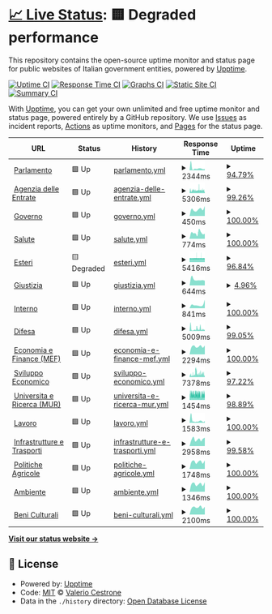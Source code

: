 # [📈 Live Status](https://v4lerio.github.io/infosecnews-help-gov-it): <!--live status--> **🟨 Degraded performance**

This repository contains the open-source uptime monitor and status page for public websites of Italian government entities, powered by [Upptime](https://github.com/upptime/upptime).

[![Uptime CI](https://github.com/v4lerio/infosecnews-help-gov-it/workflows/Uptime%20CI/badge.svg)](https://github.com/v4lerio/infosecnews-help-gov-it/actions?query=workflow%3A%22Uptime+CI%22)
[![Response Time CI](https://github.com/v4lerio/infosecnews-help-gov-it/workflows/Response%20Time%20CI/badge.svg)](https://github.com/v4lerio/infosecnews-help-gov-it/actions?query=workflow%3A%22Response+Time+CI%22)
[![Graphs CI](https://github.com/v4lerio/infosecnews-help-gov-it/workflows/Graphs%20CI/badge.svg)](https://github.com/v4lerio/infosecnews-help-gov-it/actions?query=workflow%3A%22Graphs+CI%22)
[![Static Site CI](https://github.com/v4lerio/infosecnews-help-gov-it/workflows/Static%20Site%20CI/badge.svg)](https://github.com/v4lerio/infosecnews-help-gov-it/actions?query=workflow%3A%22Static+Site+CI%22)
[![Summary CI](https://github.com/v4lerio/infosecnews-help-gov-it/workflows/Summary%20CI/badge.svg)](https://github.com/v4lerio/infosecnews-help-gov-it/actions?query=workflow%3A%22Summary+CI%22)

With [Upptime](https://upptime.js.org), you can get your own unlimited and free uptime monitor and status page, powered entirely by a GitHub repository. We use [Issues](https://github.com/v4lerio/infosecnews-help-gov-it/issues) as incident reports, [Actions](https://github.com/v4lerio/infosecnews-help-gov-it/actions) as uptime monitors, and [Pages](https://v4lerio.github.io/infosecnews-help-gov-it) for the status page.

<!--start: status pages-->
<!-- This summary is generated by Upptime (https://github.com/upptime/upptime) -->
<!-- Do not edit this manually, your changes will be overwritten -->
<!-- prettier-ignore -->
| URL | Status | History | Response Time | Uptime |
| --- | ------ | ------- | ------------- | ------ |
| <img alt="" src="https://favicons.githubusercontent.com/www.parlamento.it" height="13"> [Parlamento](https://www.parlamento.it/) | 🟩 Up | [parlamento.yml](https://github.com/v4lerio/infosecnews-help-gov-it/commits/HEAD/history/parlamento.yml) | <details><summary><img alt="Response time graph" src="./graphs/parlamento/response-time-week.png" height="20"> 2344ms</summary><br><a href="https://v4lerio.github.io/infosecnews-help-gov-it/history/parlamento"><img alt="Response time 1775" src="https://img.shields.io/endpoint?url=https%3A%2F%2Fraw.githubusercontent.com%2Fv4lerio%2Finfosecnews-help-gov-it%2FHEAD%2Fapi%2Fparlamento%2Fresponse-time.json"></a><br><a href="https://v4lerio.github.io/infosecnews-help-gov-it/history/parlamento"><img alt="24-hour response time 1466" src="https://img.shields.io/endpoint?url=https%3A%2F%2Fraw.githubusercontent.com%2Fv4lerio%2Finfosecnews-help-gov-it%2FHEAD%2Fapi%2Fparlamento%2Fresponse-time-day.json"></a><br><a href="https://v4lerio.github.io/infosecnews-help-gov-it/history/parlamento"><img alt="7-day response time 2344" src="https://img.shields.io/endpoint?url=https%3A%2F%2Fraw.githubusercontent.com%2Fv4lerio%2Finfosecnews-help-gov-it%2FHEAD%2Fapi%2Fparlamento%2Fresponse-time-week.json"></a><br><a href="https://v4lerio.github.io/infosecnews-help-gov-it/history/parlamento"><img alt="30-day response time 1858" src="https://img.shields.io/endpoint?url=https%3A%2F%2Fraw.githubusercontent.com%2Fv4lerio%2Finfosecnews-help-gov-it%2FHEAD%2Fapi%2Fparlamento%2Fresponse-time-month.json"></a><br><a href="https://v4lerio.github.io/infosecnews-help-gov-it/history/parlamento"><img alt="1-year response time 1775" src="https://img.shields.io/endpoint?url=https%3A%2F%2Fraw.githubusercontent.com%2Fv4lerio%2Finfosecnews-help-gov-it%2FHEAD%2Fapi%2Fparlamento%2Fresponse-time-year.json"></a></details> | <details><summary><a href="https://v4lerio.github.io/infosecnews-help-gov-it/history/parlamento">94.79%</a></summary><a href="https://v4lerio.github.io/infosecnews-help-gov-it/history/parlamento"><img alt="All-time uptime 99.61%" src="https://img.shields.io/endpoint?url=https%3A%2F%2Fraw.githubusercontent.com%2Fv4lerio%2Finfosecnews-help-gov-it%2FHEAD%2Fapi%2Fparlamento%2Fuptime.json"></a><br><a href="https://v4lerio.github.io/infosecnews-help-gov-it/history/parlamento"><img alt="24-hour uptime 100.00%" src="https://img.shields.io/endpoint?url=https%3A%2F%2Fraw.githubusercontent.com%2Fv4lerio%2Finfosecnews-help-gov-it%2FHEAD%2Fapi%2Fparlamento%2Fuptime-day.json"></a><br><a href="https://v4lerio.github.io/infosecnews-help-gov-it/history/parlamento"><img alt="7-day uptime 94.79%" src="https://img.shields.io/endpoint?url=https%3A%2F%2Fraw.githubusercontent.com%2Fv4lerio%2Finfosecnews-help-gov-it%2FHEAD%2Fapi%2Fparlamento%2Fuptime-week.json"></a><br><a href="https://v4lerio.github.io/infosecnews-help-gov-it/history/parlamento"><img alt="30-day uptime 98.61%" src="https://img.shields.io/endpoint?url=https%3A%2F%2Fraw.githubusercontent.com%2Fv4lerio%2Finfosecnews-help-gov-it%2FHEAD%2Fapi%2Fparlamento%2Fuptime-month.json"></a><br><a href="https://v4lerio.github.io/infosecnews-help-gov-it/history/parlamento"><img alt="1-year uptime 99.61%" src="https://img.shields.io/endpoint?url=https%3A%2F%2Fraw.githubusercontent.com%2Fv4lerio%2Finfosecnews-help-gov-it%2FHEAD%2Fapi%2Fparlamento%2Fuptime-year.json"></a></details>
| <img alt="" src="https://favicons.githubusercontent.com/www.agenziaentrate.gov.it" height="13"> [Agenzia delle Entrate](https://www.agenziaentrate.gov.it/) | 🟩 Up | [agenzia-delle-entrate.yml](https://github.com/v4lerio/infosecnews-help-gov-it/commits/HEAD/history/agenzia-delle-entrate.yml) | <details><summary><img alt="Response time graph" src="./graphs/agenzia-delle-entrate/response-time-week.png" height="20"> 5306ms</summary><br><a href="https://v4lerio.github.io/infosecnews-help-gov-it/history/agenzia-delle-entrate"><img alt="Response time 7153" src="https://img.shields.io/endpoint?url=https%3A%2F%2Fraw.githubusercontent.com%2Fv4lerio%2Finfosecnews-help-gov-it%2FHEAD%2Fapi%2Fagenzia-delle-entrate%2Fresponse-time.json"></a><br><a href="https://v4lerio.github.io/infosecnews-help-gov-it/history/agenzia-delle-entrate"><img alt="24-hour response time 4398" src="https://img.shields.io/endpoint?url=https%3A%2F%2Fraw.githubusercontent.com%2Fv4lerio%2Finfosecnews-help-gov-it%2FHEAD%2Fapi%2Fagenzia-delle-entrate%2Fresponse-time-day.json"></a><br><a href="https://v4lerio.github.io/infosecnews-help-gov-it/history/agenzia-delle-entrate"><img alt="7-day response time 5306" src="https://img.shields.io/endpoint?url=https%3A%2F%2Fraw.githubusercontent.com%2Fv4lerio%2Finfosecnews-help-gov-it%2FHEAD%2Fapi%2Fagenzia-delle-entrate%2Fresponse-time-week.json"></a><br><a href="https://v4lerio.github.io/infosecnews-help-gov-it/history/agenzia-delle-entrate"><img alt="30-day response time 7808" src="https://img.shields.io/endpoint?url=https%3A%2F%2Fraw.githubusercontent.com%2Fv4lerio%2Finfosecnews-help-gov-it%2FHEAD%2Fapi%2Fagenzia-delle-entrate%2Fresponse-time-month.json"></a><br><a href="https://v4lerio.github.io/infosecnews-help-gov-it/history/agenzia-delle-entrate"><img alt="1-year response time 7153" src="https://img.shields.io/endpoint?url=https%3A%2F%2Fraw.githubusercontent.com%2Fv4lerio%2Finfosecnews-help-gov-it%2FHEAD%2Fapi%2Fagenzia-delle-entrate%2Fresponse-time-year.json"></a></details> | <details><summary><a href="https://v4lerio.github.io/infosecnews-help-gov-it/history/agenzia-delle-entrate">99.26%</a></summary><a href="https://v4lerio.github.io/infosecnews-help-gov-it/history/agenzia-delle-entrate"><img alt="All-time uptime 98.19%" src="https://img.shields.io/endpoint?url=https%3A%2F%2Fraw.githubusercontent.com%2Fv4lerio%2Finfosecnews-help-gov-it%2FHEAD%2Fapi%2Fagenzia-delle-entrate%2Fuptime.json"></a><br><a href="https://v4lerio.github.io/infosecnews-help-gov-it/history/agenzia-delle-entrate"><img alt="24-hour uptime 98.72%" src="https://img.shields.io/endpoint?url=https%3A%2F%2Fraw.githubusercontent.com%2Fv4lerio%2Finfosecnews-help-gov-it%2FHEAD%2Fapi%2Fagenzia-delle-entrate%2Fuptime-day.json"></a><br><a href="https://v4lerio.github.io/infosecnews-help-gov-it/history/agenzia-delle-entrate"><img alt="7-day uptime 99.26%" src="https://img.shields.io/endpoint?url=https%3A%2F%2Fraw.githubusercontent.com%2Fv4lerio%2Finfosecnews-help-gov-it%2FHEAD%2Fapi%2Fagenzia-delle-entrate%2Fuptime-week.json"></a><br><a href="https://v4lerio.github.io/infosecnews-help-gov-it/history/agenzia-delle-entrate"><img alt="30-day uptime 89.33%" src="https://img.shields.io/endpoint?url=https%3A%2F%2Fraw.githubusercontent.com%2Fv4lerio%2Finfosecnews-help-gov-it%2FHEAD%2Fapi%2Fagenzia-delle-entrate%2Fuptime-month.json"></a><br><a href="https://v4lerio.github.io/infosecnews-help-gov-it/history/agenzia-delle-entrate"><img alt="1-year uptime 98.19%" src="https://img.shields.io/endpoint?url=https%3A%2F%2Fraw.githubusercontent.com%2Fv4lerio%2Finfosecnews-help-gov-it%2FHEAD%2Fapi%2Fagenzia-delle-entrate%2Fuptime-year.json"></a></details>
| <img alt="" src="https://favicons.githubusercontent.com/www.governo.it" height="13"> [Governo](https://www.governo.it/) | 🟩 Up | [governo.yml](https://github.com/v4lerio/infosecnews-help-gov-it/commits/HEAD/history/governo.yml) | <details><summary><img alt="Response time graph" src="./graphs/governo/response-time-week.png" height="20"> 450ms</summary><br><a href="https://v4lerio.github.io/infosecnews-help-gov-it/history/governo"><img alt="Response time 477" src="https://img.shields.io/endpoint?url=https%3A%2F%2Fraw.githubusercontent.com%2Fv4lerio%2Finfosecnews-help-gov-it%2FHEAD%2Fapi%2Fgoverno%2Fresponse-time.json"></a><br><a href="https://v4lerio.github.io/infosecnews-help-gov-it/history/governo"><img alt="24-hour response time 665" src="https://img.shields.io/endpoint?url=https%3A%2F%2Fraw.githubusercontent.com%2Fv4lerio%2Finfosecnews-help-gov-it%2FHEAD%2Fapi%2Fgoverno%2Fresponse-time-day.json"></a><br><a href="https://v4lerio.github.io/infosecnews-help-gov-it/history/governo"><img alt="7-day response time 450" src="https://img.shields.io/endpoint?url=https%3A%2F%2Fraw.githubusercontent.com%2Fv4lerio%2Finfosecnews-help-gov-it%2FHEAD%2Fapi%2Fgoverno%2Fresponse-time-week.json"></a><br><a href="https://v4lerio.github.io/infosecnews-help-gov-it/history/governo"><img alt="30-day response time 508" src="https://img.shields.io/endpoint?url=https%3A%2F%2Fraw.githubusercontent.com%2Fv4lerio%2Finfosecnews-help-gov-it%2FHEAD%2Fapi%2Fgoverno%2Fresponse-time-month.json"></a><br><a href="https://v4lerio.github.io/infosecnews-help-gov-it/history/governo"><img alt="1-year response time 477" src="https://img.shields.io/endpoint?url=https%3A%2F%2Fraw.githubusercontent.com%2Fv4lerio%2Finfosecnews-help-gov-it%2FHEAD%2Fapi%2Fgoverno%2Fresponse-time-year.json"></a></details> | <details><summary><a href="https://v4lerio.github.io/infosecnews-help-gov-it/history/governo">100.00%</a></summary><a href="https://v4lerio.github.io/infosecnews-help-gov-it/history/governo"><img alt="All-time uptime 99.99%" src="https://img.shields.io/endpoint?url=https%3A%2F%2Fraw.githubusercontent.com%2Fv4lerio%2Finfosecnews-help-gov-it%2FHEAD%2Fapi%2Fgoverno%2Fuptime.json"></a><br><a href="https://v4lerio.github.io/infosecnews-help-gov-it/history/governo"><img alt="24-hour uptime 100.00%" src="https://img.shields.io/endpoint?url=https%3A%2F%2Fraw.githubusercontent.com%2Fv4lerio%2Finfosecnews-help-gov-it%2FHEAD%2Fapi%2Fgoverno%2Fuptime-day.json"></a><br><a href="https://v4lerio.github.io/infosecnews-help-gov-it/history/governo"><img alt="7-day uptime 100.00%" src="https://img.shields.io/endpoint?url=https%3A%2F%2Fraw.githubusercontent.com%2Fv4lerio%2Finfosecnews-help-gov-it%2FHEAD%2Fapi%2Fgoverno%2Fuptime-week.json"></a><br><a href="https://v4lerio.github.io/infosecnews-help-gov-it/history/governo"><img alt="30-day uptime 100.00%" src="https://img.shields.io/endpoint?url=https%3A%2F%2Fraw.githubusercontent.com%2Fv4lerio%2Finfosecnews-help-gov-it%2FHEAD%2Fapi%2Fgoverno%2Fuptime-month.json"></a><br><a href="https://v4lerio.github.io/infosecnews-help-gov-it/history/governo"><img alt="1-year uptime 99.99%" src="https://img.shields.io/endpoint?url=https%3A%2F%2Fraw.githubusercontent.com%2Fv4lerio%2Finfosecnews-help-gov-it%2FHEAD%2Fapi%2Fgoverno%2Fuptime-year.json"></a></details>
| <img alt="" src="https://favicons.githubusercontent.com/www.salute.gov.it" height="13"> [Salute](https://www.salute.gov.it/) | 🟩 Up | [salute.yml](https://github.com/v4lerio/infosecnews-help-gov-it/commits/HEAD/history/salute.yml) | <details><summary><img alt="Response time graph" src="./graphs/salute/response-time-week.png" height="20"> 774ms</summary><br><a href="https://v4lerio.github.io/infosecnews-help-gov-it/history/salute"><img alt="Response time 679" src="https://img.shields.io/endpoint?url=https%3A%2F%2Fraw.githubusercontent.com%2Fv4lerio%2Finfosecnews-help-gov-it%2FHEAD%2Fapi%2Fsalute%2Fresponse-time.json"></a><br><a href="https://v4lerio.github.io/infosecnews-help-gov-it/history/salute"><img alt="24-hour response time 669" src="https://img.shields.io/endpoint?url=https%3A%2F%2Fraw.githubusercontent.com%2Fv4lerio%2Finfosecnews-help-gov-it%2FHEAD%2Fapi%2Fsalute%2Fresponse-time-day.json"></a><br><a href="https://v4lerio.github.io/infosecnews-help-gov-it/history/salute"><img alt="7-day response time 774" src="https://img.shields.io/endpoint?url=https%3A%2F%2Fraw.githubusercontent.com%2Fv4lerio%2Finfosecnews-help-gov-it%2FHEAD%2Fapi%2Fsalute%2Fresponse-time-week.json"></a><br><a href="https://v4lerio.github.io/infosecnews-help-gov-it/history/salute"><img alt="30-day response time 695" src="https://img.shields.io/endpoint?url=https%3A%2F%2Fraw.githubusercontent.com%2Fv4lerio%2Finfosecnews-help-gov-it%2FHEAD%2Fapi%2Fsalute%2Fresponse-time-month.json"></a><br><a href="https://v4lerio.github.io/infosecnews-help-gov-it/history/salute"><img alt="1-year response time 679" src="https://img.shields.io/endpoint?url=https%3A%2F%2Fraw.githubusercontent.com%2Fv4lerio%2Finfosecnews-help-gov-it%2FHEAD%2Fapi%2Fsalute%2Fresponse-time-year.json"></a></details> | <details><summary><a href="https://v4lerio.github.io/infosecnews-help-gov-it/history/salute">100.00%</a></summary><a href="https://v4lerio.github.io/infosecnews-help-gov-it/history/salute"><img alt="All-time uptime 99.37%" src="https://img.shields.io/endpoint?url=https%3A%2F%2Fraw.githubusercontent.com%2Fv4lerio%2Finfosecnews-help-gov-it%2FHEAD%2Fapi%2Fsalute%2Fuptime.json"></a><br><a href="https://v4lerio.github.io/infosecnews-help-gov-it/history/salute"><img alt="24-hour uptime 100.00%" src="https://img.shields.io/endpoint?url=https%3A%2F%2Fraw.githubusercontent.com%2Fv4lerio%2Finfosecnews-help-gov-it%2FHEAD%2Fapi%2Fsalute%2Fuptime-day.json"></a><br><a href="https://v4lerio.github.io/infosecnews-help-gov-it/history/salute"><img alt="7-day uptime 100.00%" src="https://img.shields.io/endpoint?url=https%3A%2F%2Fraw.githubusercontent.com%2Fv4lerio%2Finfosecnews-help-gov-it%2FHEAD%2Fapi%2Fsalute%2Fuptime-week.json"></a><br><a href="https://v4lerio.github.io/infosecnews-help-gov-it/history/salute"><img alt="30-day uptime 100.00%" src="https://img.shields.io/endpoint?url=https%3A%2F%2Fraw.githubusercontent.com%2Fv4lerio%2Finfosecnews-help-gov-it%2FHEAD%2Fapi%2Fsalute%2Fuptime-month.json"></a><br><a href="https://v4lerio.github.io/infosecnews-help-gov-it/history/salute"><img alt="1-year uptime 99.37%" src="https://img.shields.io/endpoint?url=https%3A%2F%2Fraw.githubusercontent.com%2Fv4lerio%2Finfosecnews-help-gov-it%2FHEAD%2Fapi%2Fsalute%2Fuptime-year.json"></a></details>
| <img alt="" src="https://favicons.githubusercontent.com/www.esteri.it" height="13"> [Esteri](https://www.esteri.it/) | 🟨 Degraded | [esteri.yml](https://github.com/v4lerio/infosecnews-help-gov-it/commits/HEAD/history/esteri.yml) | <details><summary><img alt="Response time graph" src="./graphs/esteri/response-time-week.png" height="20"> 5416ms</summary><br><a href="https://v4lerio.github.io/infosecnews-help-gov-it/history/esteri"><img alt="Response time 5708" src="https://img.shields.io/endpoint?url=https%3A%2F%2Fraw.githubusercontent.com%2Fv4lerio%2Finfosecnews-help-gov-it%2FHEAD%2Fapi%2Festeri%2Fresponse-time.json"></a><br><a href="https://v4lerio.github.io/infosecnews-help-gov-it/history/esteri"><img alt="24-hour response time 5354" src="https://img.shields.io/endpoint?url=https%3A%2F%2Fraw.githubusercontent.com%2Fv4lerio%2Finfosecnews-help-gov-it%2FHEAD%2Fapi%2Festeri%2Fresponse-time-day.json"></a><br><a href="https://v4lerio.github.io/infosecnews-help-gov-it/history/esteri"><img alt="7-day response time 5416" src="https://img.shields.io/endpoint?url=https%3A%2F%2Fraw.githubusercontent.com%2Fv4lerio%2Finfosecnews-help-gov-it%2FHEAD%2Fapi%2Festeri%2Fresponse-time-week.json"></a><br><a href="https://v4lerio.github.io/infosecnews-help-gov-it/history/esteri"><img alt="30-day response time 5447" src="https://img.shields.io/endpoint?url=https%3A%2F%2Fraw.githubusercontent.com%2Fv4lerio%2Finfosecnews-help-gov-it%2FHEAD%2Fapi%2Festeri%2Fresponse-time-month.json"></a><br><a href="https://v4lerio.github.io/infosecnews-help-gov-it/history/esteri"><img alt="1-year response time 5708" src="https://img.shields.io/endpoint?url=https%3A%2F%2Fraw.githubusercontent.com%2Fv4lerio%2Finfosecnews-help-gov-it%2FHEAD%2Fapi%2Festeri%2Fresponse-time-year.json"></a></details> | <details><summary><a href="https://v4lerio.github.io/infosecnews-help-gov-it/history/esteri">96.84%</a></summary><a href="https://v4lerio.github.io/infosecnews-help-gov-it/history/esteri"><img alt="All-time uptime 99.05%" src="https://img.shields.io/endpoint?url=https%3A%2F%2Fraw.githubusercontent.com%2Fv4lerio%2Finfosecnews-help-gov-it%2FHEAD%2Fapi%2Festeri%2Fuptime.json"></a><br><a href="https://v4lerio.github.io/infosecnews-help-gov-it/history/esteri"><img alt="24-hour uptime 97.13%" src="https://img.shields.io/endpoint?url=https%3A%2F%2Fraw.githubusercontent.com%2Fv4lerio%2Finfosecnews-help-gov-it%2FHEAD%2Fapi%2Festeri%2Fuptime-day.json"></a><br><a href="https://v4lerio.github.io/infosecnews-help-gov-it/history/esteri"><img alt="7-day uptime 96.84%" src="https://img.shields.io/endpoint?url=https%3A%2F%2Fraw.githubusercontent.com%2Fv4lerio%2Finfosecnews-help-gov-it%2FHEAD%2Fapi%2Festeri%2Fuptime-week.json"></a><br><a href="https://v4lerio.github.io/infosecnews-help-gov-it/history/esteri"><img alt="30-day uptime 94.42%" src="https://img.shields.io/endpoint?url=https%3A%2F%2Fraw.githubusercontent.com%2Fv4lerio%2Finfosecnews-help-gov-it%2FHEAD%2Fapi%2Festeri%2Fuptime-month.json"></a><br><a href="https://v4lerio.github.io/infosecnews-help-gov-it/history/esteri"><img alt="1-year uptime 99.05%" src="https://img.shields.io/endpoint?url=https%3A%2F%2Fraw.githubusercontent.com%2Fv4lerio%2Finfosecnews-help-gov-it%2FHEAD%2Fapi%2Festeri%2Fuptime-year.json"></a></details>
| <img alt="" src="https://favicons.githubusercontent.com/www.giustizia.it" height="13"> [Giustizia](https://www.giustizia.it/) | 🟩 Up | [giustizia.yml](https://github.com/v4lerio/infosecnews-help-gov-it/commits/HEAD/history/giustizia.yml) | <details><summary><img alt="Response time graph" src="./graphs/giustizia/response-time-week.png" height="20"> 644ms</summary><br><a href="https://v4lerio.github.io/infosecnews-help-gov-it/history/giustizia"><img alt="Response time 2293" src="https://img.shields.io/endpoint?url=https%3A%2F%2Fraw.githubusercontent.com%2Fv4lerio%2Finfosecnews-help-gov-it%2FHEAD%2Fapi%2Fgiustizia%2Fresponse-time.json"></a><br><a href="https://v4lerio.github.io/infosecnews-help-gov-it/history/giustizia"><img alt="24-hour response time 1546" src="https://img.shields.io/endpoint?url=https%3A%2F%2Fraw.githubusercontent.com%2Fv4lerio%2Finfosecnews-help-gov-it%2FHEAD%2Fapi%2Fgiustizia%2Fresponse-time-day.json"></a><br><a href="https://v4lerio.github.io/infosecnews-help-gov-it/history/giustizia"><img alt="7-day response time 644" src="https://img.shields.io/endpoint?url=https%3A%2F%2Fraw.githubusercontent.com%2Fv4lerio%2Finfosecnews-help-gov-it%2FHEAD%2Fapi%2Fgiustizia%2Fresponse-time-week.json"></a><br><a href="https://v4lerio.github.io/infosecnews-help-gov-it/history/giustizia"><img alt="30-day response time 3077" src="https://img.shields.io/endpoint?url=https%3A%2F%2Fraw.githubusercontent.com%2Fv4lerio%2Finfosecnews-help-gov-it%2FHEAD%2Fapi%2Fgiustizia%2Fresponse-time-month.json"></a><br><a href="https://v4lerio.github.io/infosecnews-help-gov-it/history/giustizia"><img alt="1-year response time 2293" src="https://img.shields.io/endpoint?url=https%3A%2F%2Fraw.githubusercontent.com%2Fv4lerio%2Finfosecnews-help-gov-it%2FHEAD%2Fapi%2Fgiustizia%2Fresponse-time-year.json"></a></details> | <details><summary><a href="https://v4lerio.github.io/infosecnews-help-gov-it/history/giustizia">4.96%</a></summary><a href="https://v4lerio.github.io/infosecnews-help-gov-it/history/giustizia"><img alt="All-time uptime 93.04%" src="https://img.shields.io/endpoint?url=https%3A%2F%2Fraw.githubusercontent.com%2Fv4lerio%2Finfosecnews-help-gov-it%2FHEAD%2Fapi%2Fgiustizia%2Fuptime.json"></a><br><a href="https://v4lerio.github.io/infosecnews-help-gov-it/history/giustizia"><img alt="24-hour uptime 34.74%" src="https://img.shields.io/endpoint?url=https%3A%2F%2Fraw.githubusercontent.com%2Fv4lerio%2Finfosecnews-help-gov-it%2FHEAD%2Fapi%2Fgiustizia%2Fuptime-day.json"></a><br><a href="https://v4lerio.github.io/infosecnews-help-gov-it/history/giustizia"><img alt="7-day uptime 4.96%" src="https://img.shields.io/endpoint?url=https%3A%2F%2Fraw.githubusercontent.com%2Fv4lerio%2Finfosecnews-help-gov-it%2FHEAD%2Fapi%2Fgiustizia%2Fuptime-week.json"></a><br><a href="https://v4lerio.github.io/infosecnews-help-gov-it/history/giustizia"><img alt="30-day uptime 60.87%" src="https://img.shields.io/endpoint?url=https%3A%2F%2Fraw.githubusercontent.com%2Fv4lerio%2Finfosecnews-help-gov-it%2FHEAD%2Fapi%2Fgiustizia%2Fuptime-month.json"></a><br><a href="https://v4lerio.github.io/infosecnews-help-gov-it/history/giustizia"><img alt="1-year uptime 93.04%" src="https://img.shields.io/endpoint?url=https%3A%2F%2Fraw.githubusercontent.com%2Fv4lerio%2Finfosecnews-help-gov-it%2FHEAD%2Fapi%2Fgiustizia%2Fuptime-year.json"></a></details>
| <img alt="" src="https://favicons.githubusercontent.com/www.interno.gov.it" height="13"> [Interno](https://www.interno.gov.it/) | 🟩 Up | [interno.yml](https://github.com/v4lerio/infosecnews-help-gov-it/commits/HEAD/history/interno.yml) | <details><summary><img alt="Response time graph" src="./graphs/interno/response-time-week.png" height="20"> 841ms</summary><br><a href="https://v4lerio.github.io/infosecnews-help-gov-it/history/interno"><img alt="Response time 1110" src="https://img.shields.io/endpoint?url=https%3A%2F%2Fraw.githubusercontent.com%2Fv4lerio%2Finfosecnews-help-gov-it%2FHEAD%2Fapi%2Finterno%2Fresponse-time.json"></a><br><a href="https://v4lerio.github.io/infosecnews-help-gov-it/history/interno"><img alt="24-hour response time 2011" src="https://img.shields.io/endpoint?url=https%3A%2F%2Fraw.githubusercontent.com%2Fv4lerio%2Finfosecnews-help-gov-it%2FHEAD%2Fapi%2Finterno%2Fresponse-time-day.json"></a><br><a href="https://v4lerio.github.io/infosecnews-help-gov-it/history/interno"><img alt="7-day response time 841" src="https://img.shields.io/endpoint?url=https%3A%2F%2Fraw.githubusercontent.com%2Fv4lerio%2Finfosecnews-help-gov-it%2FHEAD%2Fapi%2Finterno%2Fresponse-time-week.json"></a><br><a href="https://v4lerio.github.io/infosecnews-help-gov-it/history/interno"><img alt="30-day response time 745" src="https://img.shields.io/endpoint?url=https%3A%2F%2Fraw.githubusercontent.com%2Fv4lerio%2Finfosecnews-help-gov-it%2FHEAD%2Fapi%2Finterno%2Fresponse-time-month.json"></a><br><a href="https://v4lerio.github.io/infosecnews-help-gov-it/history/interno"><img alt="1-year response time 1110" src="https://img.shields.io/endpoint?url=https%3A%2F%2Fraw.githubusercontent.com%2Fv4lerio%2Finfosecnews-help-gov-it%2FHEAD%2Fapi%2Finterno%2Fresponse-time-year.json"></a></details> | <details><summary><a href="https://v4lerio.github.io/infosecnews-help-gov-it/history/interno">100.00%</a></summary><a href="https://v4lerio.github.io/infosecnews-help-gov-it/history/interno"><img alt="All-time uptime 100.00%" src="https://img.shields.io/endpoint?url=https%3A%2F%2Fraw.githubusercontent.com%2Fv4lerio%2Finfosecnews-help-gov-it%2FHEAD%2Fapi%2Finterno%2Fuptime.json"></a><br><a href="https://v4lerio.github.io/infosecnews-help-gov-it/history/interno"><img alt="24-hour uptime 100.00%" src="https://img.shields.io/endpoint?url=https%3A%2F%2Fraw.githubusercontent.com%2Fv4lerio%2Finfosecnews-help-gov-it%2FHEAD%2Fapi%2Finterno%2Fuptime-day.json"></a><br><a href="https://v4lerio.github.io/infosecnews-help-gov-it/history/interno"><img alt="7-day uptime 100.00%" src="https://img.shields.io/endpoint?url=https%3A%2F%2Fraw.githubusercontent.com%2Fv4lerio%2Finfosecnews-help-gov-it%2FHEAD%2Fapi%2Finterno%2Fuptime-week.json"></a><br><a href="https://v4lerio.github.io/infosecnews-help-gov-it/history/interno"><img alt="30-day uptime 100.00%" src="https://img.shields.io/endpoint?url=https%3A%2F%2Fraw.githubusercontent.com%2Fv4lerio%2Finfosecnews-help-gov-it%2FHEAD%2Fapi%2Finterno%2Fuptime-month.json"></a><br><a href="https://v4lerio.github.io/infosecnews-help-gov-it/history/interno"><img alt="1-year uptime 100.00%" src="https://img.shields.io/endpoint?url=https%3A%2F%2Fraw.githubusercontent.com%2Fv4lerio%2Finfosecnews-help-gov-it%2FHEAD%2Fapi%2Finterno%2Fuptime-year.json"></a></details>
| <img alt="" src="https://favicons.githubusercontent.com/www.difesa.it" height="13"> [Difesa](https://www.difesa.it/) | 🟩 Up | [difesa.yml](https://github.com/v4lerio/infosecnews-help-gov-it/commits/HEAD/history/difesa.yml) | <details><summary><img alt="Response time graph" src="./graphs/difesa/response-time-week.png" height="20"> 5009ms</summary><br><a href="https://v4lerio.github.io/infosecnews-help-gov-it/history/difesa"><img alt="Response time 4894" src="https://img.shields.io/endpoint?url=https%3A%2F%2Fraw.githubusercontent.com%2Fv4lerio%2Finfosecnews-help-gov-it%2FHEAD%2Fapi%2Fdifesa%2Fresponse-time.json"></a><br><a href="https://v4lerio.github.io/infosecnews-help-gov-it/history/difesa"><img alt="24-hour response time 6973" src="https://img.shields.io/endpoint?url=https%3A%2F%2Fraw.githubusercontent.com%2Fv4lerio%2Finfosecnews-help-gov-it%2FHEAD%2Fapi%2Fdifesa%2Fresponse-time-day.json"></a><br><a href="https://v4lerio.github.io/infosecnews-help-gov-it/history/difesa"><img alt="7-day response time 5009" src="https://img.shields.io/endpoint?url=https%3A%2F%2Fraw.githubusercontent.com%2Fv4lerio%2Finfosecnews-help-gov-it%2FHEAD%2Fapi%2Fdifesa%2Fresponse-time-week.json"></a><br><a href="https://v4lerio.github.io/infosecnews-help-gov-it/history/difesa"><img alt="30-day response time 6049" src="https://img.shields.io/endpoint?url=https%3A%2F%2Fraw.githubusercontent.com%2Fv4lerio%2Finfosecnews-help-gov-it%2FHEAD%2Fapi%2Fdifesa%2Fresponse-time-month.json"></a><br><a href="https://v4lerio.github.io/infosecnews-help-gov-it/history/difesa"><img alt="1-year response time 4894" src="https://img.shields.io/endpoint?url=https%3A%2F%2Fraw.githubusercontent.com%2Fv4lerio%2Finfosecnews-help-gov-it%2FHEAD%2Fapi%2Fdifesa%2Fresponse-time-year.json"></a></details> | <details><summary><a href="https://v4lerio.github.io/infosecnews-help-gov-it/history/difesa">99.05%</a></summary><a href="https://v4lerio.github.io/infosecnews-help-gov-it/history/difesa"><img alt="All-time uptime 99.53%" src="https://img.shields.io/endpoint?url=https%3A%2F%2Fraw.githubusercontent.com%2Fv4lerio%2Finfosecnews-help-gov-it%2FHEAD%2Fapi%2Fdifesa%2Fuptime.json"></a><br><a href="https://v4lerio.github.io/infosecnews-help-gov-it/history/difesa"><img alt="24-hour uptime 100.00%" src="https://img.shields.io/endpoint?url=https%3A%2F%2Fraw.githubusercontent.com%2Fv4lerio%2Finfosecnews-help-gov-it%2FHEAD%2Fapi%2Fdifesa%2Fuptime-day.json"></a><br><a href="https://v4lerio.github.io/infosecnews-help-gov-it/history/difesa"><img alt="7-day uptime 99.05%" src="https://img.shields.io/endpoint?url=https%3A%2F%2Fraw.githubusercontent.com%2Fv4lerio%2Finfosecnews-help-gov-it%2FHEAD%2Fapi%2Fdifesa%2Fuptime-week.json"></a><br><a href="https://v4lerio.github.io/infosecnews-help-gov-it/history/difesa"><img alt="30-day uptime 99.78%" src="https://img.shields.io/endpoint?url=https%3A%2F%2Fraw.githubusercontent.com%2Fv4lerio%2Finfosecnews-help-gov-it%2FHEAD%2Fapi%2Fdifesa%2Fuptime-month.json"></a><br><a href="https://v4lerio.github.io/infosecnews-help-gov-it/history/difesa"><img alt="1-year uptime 99.53%" src="https://img.shields.io/endpoint?url=https%3A%2F%2Fraw.githubusercontent.com%2Fv4lerio%2Finfosecnews-help-gov-it%2FHEAD%2Fapi%2Fdifesa%2Fuptime-year.json"></a></details>
| <img alt="" src="https://favicons.githubusercontent.com/www.mef.gov.it" height="13"> [Economia e Finance (MEF)](https://www.mef.gov.it/) | 🟩 Up | [economia-e-finance-mef.yml](https://github.com/v4lerio/infosecnews-help-gov-it/commits/HEAD/history/economia-e-finance-mef.yml) | <details><summary><img alt="Response time graph" src="./graphs/economia-e-finance-mef/response-time-week.png" height="20"> 2294ms</summary><br><a href="https://v4lerio.github.io/infosecnews-help-gov-it/history/economia-e-finance-mef"><img alt="Response time 2282" src="https://img.shields.io/endpoint?url=https%3A%2F%2Fraw.githubusercontent.com%2Fv4lerio%2Finfosecnews-help-gov-it%2FHEAD%2Fapi%2Feconomia-e-finance-mef%2Fresponse-time.json"></a><br><a href="https://v4lerio.github.io/infosecnews-help-gov-it/history/economia-e-finance-mef"><img alt="24-hour response time 2546" src="https://img.shields.io/endpoint?url=https%3A%2F%2Fraw.githubusercontent.com%2Fv4lerio%2Finfosecnews-help-gov-it%2FHEAD%2Fapi%2Feconomia-e-finance-mef%2Fresponse-time-day.json"></a><br><a href="https://v4lerio.github.io/infosecnews-help-gov-it/history/economia-e-finance-mef"><img alt="7-day response time 2294" src="https://img.shields.io/endpoint?url=https%3A%2F%2Fraw.githubusercontent.com%2Fv4lerio%2Finfosecnews-help-gov-it%2FHEAD%2Fapi%2Feconomia-e-finance-mef%2Fresponse-time-week.json"></a><br><a href="https://v4lerio.github.io/infosecnews-help-gov-it/history/economia-e-finance-mef"><img alt="30-day response time 2687" src="https://img.shields.io/endpoint?url=https%3A%2F%2Fraw.githubusercontent.com%2Fv4lerio%2Finfosecnews-help-gov-it%2FHEAD%2Fapi%2Feconomia-e-finance-mef%2Fresponse-time-month.json"></a><br><a href="https://v4lerio.github.io/infosecnews-help-gov-it/history/economia-e-finance-mef"><img alt="1-year response time 2282" src="https://img.shields.io/endpoint?url=https%3A%2F%2Fraw.githubusercontent.com%2Fv4lerio%2Finfosecnews-help-gov-it%2FHEAD%2Fapi%2Feconomia-e-finance-mef%2Fresponse-time-year.json"></a></details> | <details><summary><a href="https://v4lerio.github.io/infosecnews-help-gov-it/history/economia-e-finance-mef">100.00%</a></summary><a href="https://v4lerio.github.io/infosecnews-help-gov-it/history/economia-e-finance-mef"><img alt="All-time uptime 99.99%" src="https://img.shields.io/endpoint?url=https%3A%2F%2Fraw.githubusercontent.com%2Fv4lerio%2Finfosecnews-help-gov-it%2FHEAD%2Fapi%2Feconomia-e-finance-mef%2Fuptime.json"></a><br><a href="https://v4lerio.github.io/infosecnews-help-gov-it/history/economia-e-finance-mef"><img alt="24-hour uptime 100.00%" src="https://img.shields.io/endpoint?url=https%3A%2F%2Fraw.githubusercontent.com%2Fv4lerio%2Finfosecnews-help-gov-it%2FHEAD%2Fapi%2Feconomia-e-finance-mef%2Fuptime-day.json"></a><br><a href="https://v4lerio.github.io/infosecnews-help-gov-it/history/economia-e-finance-mef"><img alt="7-day uptime 100.00%" src="https://img.shields.io/endpoint?url=https%3A%2F%2Fraw.githubusercontent.com%2Fv4lerio%2Finfosecnews-help-gov-it%2FHEAD%2Fapi%2Feconomia-e-finance-mef%2Fuptime-week.json"></a><br><a href="https://v4lerio.github.io/infosecnews-help-gov-it/history/economia-e-finance-mef"><img alt="30-day uptime 99.96%" src="https://img.shields.io/endpoint?url=https%3A%2F%2Fraw.githubusercontent.com%2Fv4lerio%2Finfosecnews-help-gov-it%2FHEAD%2Fapi%2Feconomia-e-finance-mef%2Fuptime-month.json"></a><br><a href="https://v4lerio.github.io/infosecnews-help-gov-it/history/economia-e-finance-mef"><img alt="1-year uptime 99.99%" src="https://img.shields.io/endpoint?url=https%3A%2F%2Fraw.githubusercontent.com%2Fv4lerio%2Finfosecnews-help-gov-it%2FHEAD%2Fapi%2Feconomia-e-finance-mef%2Fuptime-year.json"></a></details>
| <img alt="" src="https://favicons.githubusercontent.com/www.mise.gov.it" height="13"> [Sviluppo Economico](https://www.mise.gov.it/) | 🟩 Up | [sviluppo-economico.yml](https://github.com/v4lerio/infosecnews-help-gov-it/commits/HEAD/history/sviluppo-economico.yml) | <details><summary><img alt="Response time graph" src="./graphs/sviluppo-economico/response-time-week.png" height="20"> 7378ms</summary><br><a href="https://v4lerio.github.io/infosecnews-help-gov-it/history/sviluppo-economico"><img alt="Response time 4621" src="https://img.shields.io/endpoint?url=https%3A%2F%2Fraw.githubusercontent.com%2Fv4lerio%2Finfosecnews-help-gov-it%2FHEAD%2Fapi%2Fsviluppo-economico%2Fresponse-time.json"></a><br><a href="https://v4lerio.github.io/infosecnews-help-gov-it/history/sviluppo-economico"><img alt="24-hour response time 4508" src="https://img.shields.io/endpoint?url=https%3A%2F%2Fraw.githubusercontent.com%2Fv4lerio%2Finfosecnews-help-gov-it%2FHEAD%2Fapi%2Fsviluppo-economico%2Fresponse-time-day.json"></a><br><a href="https://v4lerio.github.io/infosecnews-help-gov-it/history/sviluppo-economico"><img alt="7-day response time 7378" src="https://img.shields.io/endpoint?url=https%3A%2F%2Fraw.githubusercontent.com%2Fv4lerio%2Finfosecnews-help-gov-it%2FHEAD%2Fapi%2Fsviluppo-economico%2Fresponse-time-week.json"></a><br><a href="https://v4lerio.github.io/infosecnews-help-gov-it/history/sviluppo-economico"><img alt="30-day response time 6174" src="https://img.shields.io/endpoint?url=https%3A%2F%2Fraw.githubusercontent.com%2Fv4lerio%2Finfosecnews-help-gov-it%2FHEAD%2Fapi%2Fsviluppo-economico%2Fresponse-time-month.json"></a><br><a href="https://v4lerio.github.io/infosecnews-help-gov-it/history/sviluppo-economico"><img alt="1-year response time 4621" src="https://img.shields.io/endpoint?url=https%3A%2F%2Fraw.githubusercontent.com%2Fv4lerio%2Finfosecnews-help-gov-it%2FHEAD%2Fapi%2Fsviluppo-economico%2Fresponse-time-year.json"></a></details> | <details><summary><a href="https://v4lerio.github.io/infosecnews-help-gov-it/history/sviluppo-economico">97.22%</a></summary><a href="https://v4lerio.github.io/infosecnews-help-gov-it/history/sviluppo-economico"><img alt="All-time uptime 99.82%" src="https://img.shields.io/endpoint?url=https%3A%2F%2Fraw.githubusercontent.com%2Fv4lerio%2Finfosecnews-help-gov-it%2FHEAD%2Fapi%2Fsviluppo-economico%2Fuptime.json"></a><br><a href="https://v4lerio.github.io/infosecnews-help-gov-it/history/sviluppo-economico"><img alt="24-hour uptime 100.00%" src="https://img.shields.io/endpoint?url=https%3A%2F%2Fraw.githubusercontent.com%2Fv4lerio%2Finfosecnews-help-gov-it%2FHEAD%2Fapi%2Fsviluppo-economico%2Fuptime-day.json"></a><br><a href="https://v4lerio.github.io/infosecnews-help-gov-it/history/sviluppo-economico"><img alt="7-day uptime 97.22%" src="https://img.shields.io/endpoint?url=https%3A%2F%2Fraw.githubusercontent.com%2Fv4lerio%2Finfosecnews-help-gov-it%2FHEAD%2Fapi%2Fsviluppo-economico%2Fuptime-week.json"></a><br><a href="https://v4lerio.github.io/infosecnews-help-gov-it/history/sviluppo-economico"><img alt="30-day uptime 99.07%" src="https://img.shields.io/endpoint?url=https%3A%2F%2Fraw.githubusercontent.com%2Fv4lerio%2Finfosecnews-help-gov-it%2FHEAD%2Fapi%2Fsviluppo-economico%2Fuptime-month.json"></a><br><a href="https://v4lerio.github.io/infosecnews-help-gov-it/history/sviluppo-economico"><img alt="1-year uptime 99.82%" src="https://img.shields.io/endpoint?url=https%3A%2F%2Fraw.githubusercontent.com%2Fv4lerio%2Finfosecnews-help-gov-it%2FHEAD%2Fapi%2Fsviluppo-economico%2Fuptime-year.json"></a></details>
| <img alt="" src="https://favicons.githubusercontent.com/www.mur.gov.it" height="13"> [Universita e Ricerca (MUR)](https://www.mur.gov.it/) | 🟩 Up | [universita-e-ricerca-mur.yml](https://github.com/v4lerio/infosecnews-help-gov-it/commits/HEAD/history/universita-e-ricerca-mur.yml) | <details><summary><img alt="Response time graph" src="./graphs/universita-e-ricerca-mur/response-time-week.png" height="20"> 1454ms</summary><br><a href="https://v4lerio.github.io/infosecnews-help-gov-it/history/universita-e-ricerca-mur"><img alt="Response time 1774" src="https://img.shields.io/endpoint?url=https%3A%2F%2Fraw.githubusercontent.com%2Fv4lerio%2Finfosecnews-help-gov-it%2FHEAD%2Fapi%2Funiversita-e-ricerca-mur%2Fresponse-time.json"></a><br><a href="https://v4lerio.github.io/infosecnews-help-gov-it/history/universita-e-ricerca-mur"><img alt="24-hour response time 1465" src="https://img.shields.io/endpoint?url=https%3A%2F%2Fraw.githubusercontent.com%2Fv4lerio%2Finfosecnews-help-gov-it%2FHEAD%2Fapi%2Funiversita-e-ricerca-mur%2Fresponse-time-day.json"></a><br><a href="https://v4lerio.github.io/infosecnews-help-gov-it/history/universita-e-ricerca-mur"><img alt="7-day response time 1454" src="https://img.shields.io/endpoint?url=https%3A%2F%2Fraw.githubusercontent.com%2Fv4lerio%2Finfosecnews-help-gov-it%2FHEAD%2Fapi%2Funiversita-e-ricerca-mur%2Fresponse-time-week.json"></a><br><a href="https://v4lerio.github.io/infosecnews-help-gov-it/history/universita-e-ricerca-mur"><img alt="30-day response time 1523" src="https://img.shields.io/endpoint?url=https%3A%2F%2Fraw.githubusercontent.com%2Fv4lerio%2Finfosecnews-help-gov-it%2FHEAD%2Fapi%2Funiversita-e-ricerca-mur%2Fresponse-time-month.json"></a><br><a href="https://v4lerio.github.io/infosecnews-help-gov-it/history/universita-e-ricerca-mur"><img alt="1-year response time 1774" src="https://img.shields.io/endpoint?url=https%3A%2F%2Fraw.githubusercontent.com%2Fv4lerio%2Finfosecnews-help-gov-it%2FHEAD%2Fapi%2Funiversita-e-ricerca-mur%2Fresponse-time-year.json"></a></details> | <details><summary><a href="https://v4lerio.github.io/infosecnews-help-gov-it/history/universita-e-ricerca-mur">98.89%</a></summary><a href="https://v4lerio.github.io/infosecnews-help-gov-it/history/universita-e-ricerca-mur"><img alt="All-time uptime 99.38%" src="https://img.shields.io/endpoint?url=https%3A%2F%2Fraw.githubusercontent.com%2Fv4lerio%2Finfosecnews-help-gov-it%2FHEAD%2Fapi%2Funiversita-e-ricerca-mur%2Fuptime.json"></a><br><a href="https://v4lerio.github.io/infosecnews-help-gov-it/history/universita-e-ricerca-mur"><img alt="24-hour uptime 100.00%" src="https://img.shields.io/endpoint?url=https%3A%2F%2Fraw.githubusercontent.com%2Fv4lerio%2Finfosecnews-help-gov-it%2FHEAD%2Fapi%2Funiversita-e-ricerca-mur%2Fuptime-day.json"></a><br><a href="https://v4lerio.github.io/infosecnews-help-gov-it/history/universita-e-ricerca-mur"><img alt="7-day uptime 98.89%" src="https://img.shields.io/endpoint?url=https%3A%2F%2Fraw.githubusercontent.com%2Fv4lerio%2Finfosecnews-help-gov-it%2FHEAD%2Fapi%2Funiversita-e-ricerca-mur%2Fuptime-week.json"></a><br><a href="https://v4lerio.github.io/infosecnews-help-gov-it/history/universita-e-ricerca-mur"><img alt="30-day uptime 99.75%" src="https://img.shields.io/endpoint?url=https%3A%2F%2Fraw.githubusercontent.com%2Fv4lerio%2Finfosecnews-help-gov-it%2FHEAD%2Fapi%2Funiversita-e-ricerca-mur%2Fuptime-month.json"></a><br><a href="https://v4lerio.github.io/infosecnews-help-gov-it/history/universita-e-ricerca-mur"><img alt="1-year uptime 99.38%" src="https://img.shields.io/endpoint?url=https%3A%2F%2Fraw.githubusercontent.com%2Fv4lerio%2Finfosecnews-help-gov-it%2FHEAD%2Fapi%2Funiversita-e-ricerca-mur%2Fuptime-year.json"></a></details>
| <img alt="" src="https://favicons.githubusercontent.com/www.lavoro.gov.it" height="13"> [Lavoro](https://www.lavoro.gov.it/) | 🟩 Up | [lavoro.yml](https://github.com/v4lerio/infosecnews-help-gov-it/commits/HEAD/history/lavoro.yml) | <details><summary><img alt="Response time graph" src="./graphs/lavoro/response-time-week.png" height="20"> 1583ms</summary><br><a href="https://v4lerio.github.io/infosecnews-help-gov-it/history/lavoro"><img alt="Response time 2824" src="https://img.shields.io/endpoint?url=https%3A%2F%2Fraw.githubusercontent.com%2Fv4lerio%2Finfosecnews-help-gov-it%2FHEAD%2Fapi%2Flavoro%2Fresponse-time.json"></a><br><a href="https://v4lerio.github.io/infosecnews-help-gov-it/history/lavoro"><img alt="24-hour response time 2162" src="https://img.shields.io/endpoint?url=https%3A%2F%2Fraw.githubusercontent.com%2Fv4lerio%2Finfosecnews-help-gov-it%2FHEAD%2Fapi%2Flavoro%2Fresponse-time-day.json"></a><br><a href="https://v4lerio.github.io/infosecnews-help-gov-it/history/lavoro"><img alt="7-day response time 1583" src="https://img.shields.io/endpoint?url=https%3A%2F%2Fraw.githubusercontent.com%2Fv4lerio%2Finfosecnews-help-gov-it%2FHEAD%2Fapi%2Flavoro%2Fresponse-time-week.json"></a><br><a href="https://v4lerio.github.io/infosecnews-help-gov-it/history/lavoro"><img alt="30-day response time 2971" src="https://img.shields.io/endpoint?url=https%3A%2F%2Fraw.githubusercontent.com%2Fv4lerio%2Finfosecnews-help-gov-it%2FHEAD%2Fapi%2Flavoro%2Fresponse-time-month.json"></a><br><a href="https://v4lerio.github.io/infosecnews-help-gov-it/history/lavoro"><img alt="1-year response time 2824" src="https://img.shields.io/endpoint?url=https%3A%2F%2Fraw.githubusercontent.com%2Fv4lerio%2Finfosecnews-help-gov-it%2FHEAD%2Fapi%2Flavoro%2Fresponse-time-year.json"></a></details> | <details><summary><a href="https://v4lerio.github.io/infosecnews-help-gov-it/history/lavoro">100.00%</a></summary><a href="https://v4lerio.github.io/infosecnews-help-gov-it/history/lavoro"><img alt="All-time uptime 98.49%" src="https://img.shields.io/endpoint?url=https%3A%2F%2Fraw.githubusercontent.com%2Fv4lerio%2Finfosecnews-help-gov-it%2FHEAD%2Fapi%2Flavoro%2Fuptime.json"></a><br><a href="https://v4lerio.github.io/infosecnews-help-gov-it/history/lavoro"><img alt="24-hour uptime 100.00%" src="https://img.shields.io/endpoint?url=https%3A%2F%2Fraw.githubusercontent.com%2Fv4lerio%2Finfosecnews-help-gov-it%2FHEAD%2Fapi%2Flavoro%2Fuptime-day.json"></a><br><a href="https://v4lerio.github.io/infosecnews-help-gov-it/history/lavoro"><img alt="7-day uptime 100.00%" src="https://img.shields.io/endpoint?url=https%3A%2F%2Fraw.githubusercontent.com%2Fv4lerio%2Finfosecnews-help-gov-it%2FHEAD%2Fapi%2Flavoro%2Fuptime-week.json"></a><br><a href="https://v4lerio.github.io/infosecnews-help-gov-it/history/lavoro"><img alt="30-day uptime 99.95%" src="https://img.shields.io/endpoint?url=https%3A%2F%2Fraw.githubusercontent.com%2Fv4lerio%2Finfosecnews-help-gov-it%2FHEAD%2Fapi%2Flavoro%2Fuptime-month.json"></a><br><a href="https://v4lerio.github.io/infosecnews-help-gov-it/history/lavoro"><img alt="1-year uptime 98.49%" src="https://img.shields.io/endpoint?url=https%3A%2F%2Fraw.githubusercontent.com%2Fv4lerio%2Finfosecnews-help-gov-it%2FHEAD%2Fapi%2Flavoro%2Fuptime-year.json"></a></details>
| <img alt="" src="https://favicons.githubusercontent.com/www.mit.gov.it" height="13"> [Infrastrutture e Trasporti](https://www.mit.gov.it/) | 🟩 Up | [infrastrutture-e-trasporti.yml](https://github.com/v4lerio/infosecnews-help-gov-it/commits/HEAD/history/infrastrutture-e-trasporti.yml) | <details><summary><img alt="Response time graph" src="./graphs/infrastrutture-e-trasporti/response-time-week.png" height="20"> 2958ms</summary><br><a href="https://v4lerio.github.io/infosecnews-help-gov-it/history/infrastrutture-e-trasporti"><img alt="Response time 2350" src="https://img.shields.io/endpoint?url=https%3A%2F%2Fraw.githubusercontent.com%2Fv4lerio%2Finfosecnews-help-gov-it%2FHEAD%2Fapi%2Finfrastrutture-e-trasporti%2Fresponse-time.json"></a><br><a href="https://v4lerio.github.io/infosecnews-help-gov-it/history/infrastrutture-e-trasporti"><img alt="24-hour response time 3424" src="https://img.shields.io/endpoint?url=https%3A%2F%2Fraw.githubusercontent.com%2Fv4lerio%2Finfosecnews-help-gov-it%2FHEAD%2Fapi%2Finfrastrutture-e-trasporti%2Fresponse-time-day.json"></a><br><a href="https://v4lerio.github.io/infosecnews-help-gov-it/history/infrastrutture-e-trasporti"><img alt="7-day response time 2958" src="https://img.shields.io/endpoint?url=https%3A%2F%2Fraw.githubusercontent.com%2Fv4lerio%2Finfosecnews-help-gov-it%2FHEAD%2Fapi%2Finfrastrutture-e-trasporti%2Fresponse-time-week.json"></a><br><a href="https://v4lerio.github.io/infosecnews-help-gov-it/history/infrastrutture-e-trasporti"><img alt="30-day response time 3581" src="https://img.shields.io/endpoint?url=https%3A%2F%2Fraw.githubusercontent.com%2Fv4lerio%2Finfosecnews-help-gov-it%2FHEAD%2Fapi%2Finfrastrutture-e-trasporti%2Fresponse-time-month.json"></a><br><a href="https://v4lerio.github.io/infosecnews-help-gov-it/history/infrastrutture-e-trasporti"><img alt="1-year response time 2350" src="https://img.shields.io/endpoint?url=https%3A%2F%2Fraw.githubusercontent.com%2Fv4lerio%2Finfosecnews-help-gov-it%2FHEAD%2Fapi%2Finfrastrutture-e-trasporti%2Fresponse-time-year.json"></a></details> | <details><summary><a href="https://v4lerio.github.io/infosecnews-help-gov-it/history/infrastrutture-e-trasporti">99.58%</a></summary><a href="https://v4lerio.github.io/infosecnews-help-gov-it/history/infrastrutture-e-trasporti"><img alt="All-time uptime 97.56%" src="https://img.shields.io/endpoint?url=https%3A%2F%2Fraw.githubusercontent.com%2Fv4lerio%2Finfosecnews-help-gov-it%2FHEAD%2Fapi%2Finfrastrutture-e-trasporti%2Fuptime.json"></a><br><a href="https://v4lerio.github.io/infosecnews-help-gov-it/history/infrastrutture-e-trasporti"><img alt="24-hour uptime 98.65%" src="https://img.shields.io/endpoint?url=https%3A%2F%2Fraw.githubusercontent.com%2Fv4lerio%2Finfosecnews-help-gov-it%2FHEAD%2Fapi%2Finfrastrutture-e-trasporti%2Fuptime-day.json"></a><br><a href="https://v4lerio.github.io/infosecnews-help-gov-it/history/infrastrutture-e-trasporti"><img alt="7-day uptime 99.58%" src="https://img.shields.io/endpoint?url=https%3A%2F%2Fraw.githubusercontent.com%2Fv4lerio%2Finfosecnews-help-gov-it%2FHEAD%2Fapi%2Finfrastrutture-e-trasporti%2Fuptime-week.json"></a><br><a href="https://v4lerio.github.io/infosecnews-help-gov-it/history/infrastrutture-e-trasporti"><img alt="30-day uptime 97.05%" src="https://img.shields.io/endpoint?url=https%3A%2F%2Fraw.githubusercontent.com%2Fv4lerio%2Finfosecnews-help-gov-it%2FHEAD%2Fapi%2Finfrastrutture-e-trasporti%2Fuptime-month.json"></a><br><a href="https://v4lerio.github.io/infosecnews-help-gov-it/history/infrastrutture-e-trasporti"><img alt="1-year uptime 97.56%" src="https://img.shields.io/endpoint?url=https%3A%2F%2Fraw.githubusercontent.com%2Fv4lerio%2Finfosecnews-help-gov-it%2FHEAD%2Fapi%2Finfrastrutture-e-trasporti%2Fuptime-year.json"></a></details>
| <img alt="" src="https://favicons.githubusercontent.com/www.politicheagricole.it" height="13"> [Politiche Agricole](https://www.politicheagricole.it/) | 🟩 Up | [politiche-agricole.yml](https://github.com/v4lerio/infosecnews-help-gov-it/commits/HEAD/history/politiche-agricole.yml) | <details><summary><img alt="Response time graph" src="./graphs/politiche-agricole/response-time-week.png" height="20"> 1748ms</summary><br><a href="https://v4lerio.github.io/infosecnews-help-gov-it/history/politiche-agricole"><img alt="Response time 1824" src="https://img.shields.io/endpoint?url=https%3A%2F%2Fraw.githubusercontent.com%2Fv4lerio%2Finfosecnews-help-gov-it%2FHEAD%2Fapi%2Fpolitiche-agricole%2Fresponse-time.json"></a><br><a href="https://v4lerio.github.io/infosecnews-help-gov-it/history/politiche-agricole"><img alt="24-hour response time 2055" src="https://img.shields.io/endpoint?url=https%3A%2F%2Fraw.githubusercontent.com%2Fv4lerio%2Finfosecnews-help-gov-it%2FHEAD%2Fapi%2Fpolitiche-agricole%2Fresponse-time-day.json"></a><br><a href="https://v4lerio.github.io/infosecnews-help-gov-it/history/politiche-agricole"><img alt="7-day response time 1748" src="https://img.shields.io/endpoint?url=https%3A%2F%2Fraw.githubusercontent.com%2Fv4lerio%2Finfosecnews-help-gov-it%2FHEAD%2Fapi%2Fpolitiche-agricole%2Fresponse-time-week.json"></a><br><a href="https://v4lerio.github.io/infosecnews-help-gov-it/history/politiche-agricole"><img alt="30-day response time 2425" src="https://img.shields.io/endpoint?url=https%3A%2F%2Fraw.githubusercontent.com%2Fv4lerio%2Finfosecnews-help-gov-it%2FHEAD%2Fapi%2Fpolitiche-agricole%2Fresponse-time-month.json"></a><br><a href="https://v4lerio.github.io/infosecnews-help-gov-it/history/politiche-agricole"><img alt="1-year response time 1824" src="https://img.shields.io/endpoint?url=https%3A%2F%2Fraw.githubusercontent.com%2Fv4lerio%2Finfosecnews-help-gov-it%2FHEAD%2Fapi%2Fpolitiche-agricole%2Fresponse-time-year.json"></a></details> | <details><summary><a href="https://v4lerio.github.io/infosecnews-help-gov-it/history/politiche-agricole">100.00%</a></summary><a href="https://v4lerio.github.io/infosecnews-help-gov-it/history/politiche-agricole"><img alt="All-time uptime 100.00%" src="https://img.shields.io/endpoint?url=https%3A%2F%2Fraw.githubusercontent.com%2Fv4lerio%2Finfosecnews-help-gov-it%2FHEAD%2Fapi%2Fpolitiche-agricole%2Fuptime.json"></a><br><a href="https://v4lerio.github.io/infosecnews-help-gov-it/history/politiche-agricole"><img alt="24-hour uptime 100.00%" src="https://img.shields.io/endpoint?url=https%3A%2F%2Fraw.githubusercontent.com%2Fv4lerio%2Finfosecnews-help-gov-it%2FHEAD%2Fapi%2Fpolitiche-agricole%2Fuptime-day.json"></a><br><a href="https://v4lerio.github.io/infosecnews-help-gov-it/history/politiche-agricole"><img alt="7-day uptime 100.00%" src="https://img.shields.io/endpoint?url=https%3A%2F%2Fraw.githubusercontent.com%2Fv4lerio%2Finfosecnews-help-gov-it%2FHEAD%2Fapi%2Fpolitiche-agricole%2Fuptime-week.json"></a><br><a href="https://v4lerio.github.io/infosecnews-help-gov-it/history/politiche-agricole"><img alt="30-day uptime 100.00%" src="https://img.shields.io/endpoint?url=https%3A%2F%2Fraw.githubusercontent.com%2Fv4lerio%2Finfosecnews-help-gov-it%2FHEAD%2Fapi%2Fpolitiche-agricole%2Fuptime-month.json"></a><br><a href="https://v4lerio.github.io/infosecnews-help-gov-it/history/politiche-agricole"><img alt="1-year uptime 100.00%" src="https://img.shields.io/endpoint?url=https%3A%2F%2Fraw.githubusercontent.com%2Fv4lerio%2Finfosecnews-help-gov-it%2FHEAD%2Fapi%2Fpolitiche-agricole%2Fuptime-year.json"></a></details>
| <img alt="" src="https://favicons.githubusercontent.com/www.mite.gov.it" height="13"> [Ambiente](https://www.mite.gov.it/) | 🟩 Up | [ambiente.yml](https://github.com/v4lerio/infosecnews-help-gov-it/commits/HEAD/history/ambiente.yml) | <details><summary><img alt="Response time graph" src="./graphs/ambiente/response-time-week.png" height="20"> 1346ms</summary><br><a href="https://v4lerio.github.io/infosecnews-help-gov-it/history/ambiente"><img alt="Response time 1406" src="https://img.shields.io/endpoint?url=https%3A%2F%2Fraw.githubusercontent.com%2Fv4lerio%2Finfosecnews-help-gov-it%2FHEAD%2Fapi%2Fambiente%2Fresponse-time.json"></a><br><a href="https://v4lerio.github.io/infosecnews-help-gov-it/history/ambiente"><img alt="24-hour response time 1642" src="https://img.shields.io/endpoint?url=https%3A%2F%2Fraw.githubusercontent.com%2Fv4lerio%2Finfosecnews-help-gov-it%2FHEAD%2Fapi%2Fambiente%2Fresponse-time-day.json"></a><br><a href="https://v4lerio.github.io/infosecnews-help-gov-it/history/ambiente"><img alt="7-day response time 1346" src="https://img.shields.io/endpoint?url=https%3A%2F%2Fraw.githubusercontent.com%2Fv4lerio%2Finfosecnews-help-gov-it%2FHEAD%2Fapi%2Fambiente%2Fresponse-time-week.json"></a><br><a href="https://v4lerio.github.io/infosecnews-help-gov-it/history/ambiente"><img alt="30-day response time 1378" src="https://img.shields.io/endpoint?url=https%3A%2F%2Fraw.githubusercontent.com%2Fv4lerio%2Finfosecnews-help-gov-it%2FHEAD%2Fapi%2Fambiente%2Fresponse-time-month.json"></a><br><a href="https://v4lerio.github.io/infosecnews-help-gov-it/history/ambiente"><img alt="1-year response time 1406" src="https://img.shields.io/endpoint?url=https%3A%2F%2Fraw.githubusercontent.com%2Fv4lerio%2Finfosecnews-help-gov-it%2FHEAD%2Fapi%2Fambiente%2Fresponse-time-year.json"></a></details> | <details><summary><a href="https://v4lerio.github.io/infosecnews-help-gov-it/history/ambiente">100.00%</a></summary><a href="https://v4lerio.github.io/infosecnews-help-gov-it/history/ambiente"><img alt="All-time uptime 94.33%" src="https://img.shields.io/endpoint?url=https%3A%2F%2Fraw.githubusercontent.com%2Fv4lerio%2Finfosecnews-help-gov-it%2FHEAD%2Fapi%2Fambiente%2Fuptime.json"></a><br><a href="https://v4lerio.github.io/infosecnews-help-gov-it/history/ambiente"><img alt="24-hour uptime 100.00%" src="https://img.shields.io/endpoint?url=https%3A%2F%2Fraw.githubusercontent.com%2Fv4lerio%2Finfosecnews-help-gov-it%2FHEAD%2Fapi%2Fambiente%2Fuptime-day.json"></a><br><a href="https://v4lerio.github.io/infosecnews-help-gov-it/history/ambiente"><img alt="7-day uptime 100.00%" src="https://img.shields.io/endpoint?url=https%3A%2F%2Fraw.githubusercontent.com%2Fv4lerio%2Finfosecnews-help-gov-it%2FHEAD%2Fapi%2Fambiente%2Fuptime-week.json"></a><br><a href="https://v4lerio.github.io/infosecnews-help-gov-it/history/ambiente"><img alt="30-day uptime 100.00%" src="https://img.shields.io/endpoint?url=https%3A%2F%2Fraw.githubusercontent.com%2Fv4lerio%2Finfosecnews-help-gov-it%2FHEAD%2Fapi%2Fambiente%2Fuptime-month.json"></a><br><a href="https://v4lerio.github.io/infosecnews-help-gov-it/history/ambiente"><img alt="1-year uptime 94.33%" src="https://img.shields.io/endpoint?url=https%3A%2F%2Fraw.githubusercontent.com%2Fv4lerio%2Finfosecnews-help-gov-it%2FHEAD%2Fapi%2Fambiente%2Fuptime-year.json"></a></details>
| <img alt="" src="https://favicons.githubusercontent.com/www.beniculturali.it" height="13"> [Beni Culturali](https://www.beniculturali.it/) | 🟩 Up | [beni-culturali.yml](https://github.com/v4lerio/infosecnews-help-gov-it/commits/HEAD/history/beni-culturali.yml) | <details><summary><img alt="Response time graph" src="./graphs/beni-culturali/response-time-week.png" height="20"> 2100ms</summary><br><a href="https://v4lerio.github.io/infosecnews-help-gov-it/history/beni-culturali"><img alt="Response time 2052" src="https://img.shields.io/endpoint?url=https%3A%2F%2Fraw.githubusercontent.com%2Fv4lerio%2Finfosecnews-help-gov-it%2FHEAD%2Fapi%2Fbeni-culturali%2Fresponse-time.json"></a><br><a href="https://v4lerio.github.io/infosecnews-help-gov-it/history/beni-culturali"><img alt="24-hour response time 2253" src="https://img.shields.io/endpoint?url=https%3A%2F%2Fraw.githubusercontent.com%2Fv4lerio%2Finfosecnews-help-gov-it%2FHEAD%2Fapi%2Fbeni-culturali%2Fresponse-time-day.json"></a><br><a href="https://v4lerio.github.io/infosecnews-help-gov-it/history/beni-culturali"><img alt="7-day response time 2100" src="https://img.shields.io/endpoint?url=https%3A%2F%2Fraw.githubusercontent.com%2Fv4lerio%2Finfosecnews-help-gov-it%2FHEAD%2Fapi%2Fbeni-culturali%2Fresponse-time-week.json"></a><br><a href="https://v4lerio.github.io/infosecnews-help-gov-it/history/beni-culturali"><img alt="30-day response time 2071" src="https://img.shields.io/endpoint?url=https%3A%2F%2Fraw.githubusercontent.com%2Fv4lerio%2Finfosecnews-help-gov-it%2FHEAD%2Fapi%2Fbeni-culturali%2Fresponse-time-month.json"></a><br><a href="https://v4lerio.github.io/infosecnews-help-gov-it/history/beni-culturali"><img alt="1-year response time 2052" src="https://img.shields.io/endpoint?url=https%3A%2F%2Fraw.githubusercontent.com%2Fv4lerio%2Finfosecnews-help-gov-it%2FHEAD%2Fapi%2Fbeni-culturali%2Fresponse-time-year.json"></a></details> | <details><summary><a href="https://v4lerio.github.io/infosecnews-help-gov-it/history/beni-culturali">100.00%</a></summary><a href="https://v4lerio.github.io/infosecnews-help-gov-it/history/beni-culturali"><img alt="All-time uptime 99.80%" src="https://img.shields.io/endpoint?url=https%3A%2F%2Fraw.githubusercontent.com%2Fv4lerio%2Finfosecnews-help-gov-it%2FHEAD%2Fapi%2Fbeni-culturali%2Fuptime.json"></a><br><a href="https://v4lerio.github.io/infosecnews-help-gov-it/history/beni-culturali"><img alt="24-hour uptime 100.00%" src="https://img.shields.io/endpoint?url=https%3A%2F%2Fraw.githubusercontent.com%2Fv4lerio%2Finfosecnews-help-gov-it%2FHEAD%2Fapi%2Fbeni-culturali%2Fuptime-day.json"></a><br><a href="https://v4lerio.github.io/infosecnews-help-gov-it/history/beni-culturali"><img alt="7-day uptime 100.00%" src="https://img.shields.io/endpoint?url=https%3A%2F%2Fraw.githubusercontent.com%2Fv4lerio%2Finfosecnews-help-gov-it%2FHEAD%2Fapi%2Fbeni-culturali%2Fuptime-week.json"></a><br><a href="https://v4lerio.github.io/infosecnews-help-gov-it/history/beni-culturali"><img alt="30-day uptime 99.37%" src="https://img.shields.io/endpoint?url=https%3A%2F%2Fraw.githubusercontent.com%2Fv4lerio%2Finfosecnews-help-gov-it%2FHEAD%2Fapi%2Fbeni-culturali%2Fuptime-month.json"></a><br><a href="https://v4lerio.github.io/infosecnews-help-gov-it/history/beni-culturali"><img alt="1-year uptime 99.80%" src="https://img.shields.io/endpoint?url=https%3A%2F%2Fraw.githubusercontent.com%2Fv4lerio%2Finfosecnews-help-gov-it%2FHEAD%2Fapi%2Fbeni-culturali%2Fuptime-year.json"></a></details>

<!--end: status pages-->

[**Visit our status website →**](https://v4lerio.github.io/infosecnews-help-gov-it)

## 📄 License

- Powered by: [Upptime](https://github.com/upptime/upptime)
- Code: [MIT](./LICENSE) © [Valerio Cestrone](https://v4lerio.github.io/infosecnews-help-gov-it)
- Data in the `./history` directory: [Open Database License](https://opendatacommons.org/licenses/odbl/1-0/)

